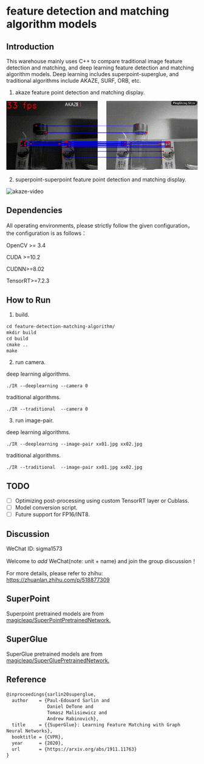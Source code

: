 #                feature detection and matching algorithm models



## Introduction		

This warehouse mainly uses C++ to compare traditional image feature detection and matching, and deep learning feature detection and matching algorithm models. Deep learning includes superpoint-superglue, and traditional algorithms include AKAZE, SURF, ORB, etc.

1. akaze feature point detection and matching display.

![akaze-image](./image/akaze_example.gif)

2. superpoint-superpoint feature point detection and matching display.

![akaze-video](./image/deep-learning_example.gif)

## Dependencies

All operating environments, please strictly follow the given configuration，the configuration is as follows：

OpenCV >= 3.4

CUDA >=10.2

CUDNN>=8.02

TensorRT>=7.2.3

## How to Run

1. build.

```
cd feature-detection-matching-algorithm/
mkdir build
cd build
cmake ..
make
```

2. run camera.

deep learning algorithms.

```
./IR --deeplearning --camera 0
```

traditional algorithms.

```
./IR --traditional  --camera 0
```

3. run image-pair.

deep learning algorithms.

```
./IR --deeplearning --image-pair xx01.jpg xx02.jpg
```

traditional algorithms.

```
./IR --traditional  --image-pair xx01.jpg xx02.jpg
```

## TODO

- [ ]  Optimizing post-processing using custom TensorRT layer or Cublass.
- [ ]  Model conversion script.
- [ ] Future support for FP16/INT8.

## Discussion

WeChat ID: sigma1573

Welcome to *add* WeChat(note: unit + name) and join the group discussion！

For more details, please refer to zhihu: https://zhuanlan.zhihu.com/p/518877309

## SuperPoint

Superpoint pretrained models are from [magicleap/SuperPointPretrainedNetwork.](https://github.com/magicleap/SuperPointPretrainedNetwork)

## SuperGlue

SuperGlue pretrained models are from [magicleap/SuperGluePretrainedNetwork.](https://github.com/magicleap/SuperGluePretrainedNetwork)

## Reference

```
@inproceedings{sarlin20superglue,
  author    = {Paul-Edouard Sarlin and
               Daniel DeTone and
               Tomasz Malisiewicz and
               Andrew Rabinovich},
  title     = {{SuperGlue}: Learning Feature Matching with Graph Neural Networks},
  booktitle = {CVPR},
  year      = {2020},
  url       = {https://arxiv.org/abs/1911.11763}
}
```

